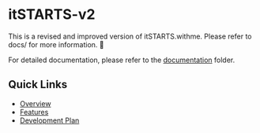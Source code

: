 # itSTARTS-v2
This is a revised and improved version of itSTARTS.withme. 
Please refer to docs/ for more information. 🤩

For detailed documentation, please refer to the [documentation](docs/) folder.

## Quick Links
- [Overview](docs/overview.md)
- [Features](docs/features.md)
- [Development Plan](docs/development-plan.md)
